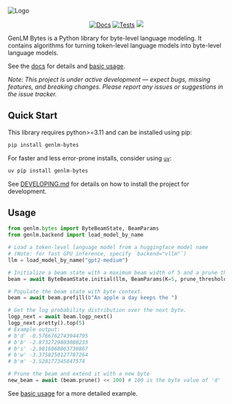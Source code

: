 ![Logo](assets/logo.png)

<p align="center">
<a href="https://genlm.github.io/genlm-bytes/"><img alt="Docs" src="https://github.com/genlm/genlm-bytes/actions/workflows/docs.yml/badge.svg"/></a>
<a href="https://genlm.github.io/genlm-bytes/"><img alt="Tests" src="https://github.com/genlm/genlm-bytes/actions/workflows/pytest.yml/badge.svg"/></a>
<a href="https://codecov.io/github/genlm/genlm-bytes" >  <img src="https://codecov.io/github/genlm/genlm-bytes/graph/badge.svg?token=4atmwhxEeb"/></a>
</p>

GenLM Bytes is a Python library for byte-level language modeling. It contains algorithms for turning token-level language models into byte-level language models.

See the [docs](https://genlm.github.io/genlm-bytes/) for details and [basic usage](https://genlm.github.io/genlm-bytes/usage).

*Note: This project is under active development — expect bugs, missing features, and breaking changes. Please report any issues or suggestions in the issue tracker.*

## Quick Start

This library requires python>=3.11 and can be installed using pip:

```bash
pip install genlm-bytes
```

For faster and less error-prone installs, consider using [`uv`](https://github.com/astral-sh/uv):

```bash
uv pip install genlm-bytes
```

See [DEVELOPING.md](https://github.com/genlm/genlm-bytes/blob/main/DEVELOPING.md) for details on how to install the project for development.

## Usage

```python
from genlm.bytes import ByteBeamState, BeamParams
from genlm.backend import load_model_by_name

# Load a token-level language model from a huggingface model name
# (Note: for fast GPU inference, specify `backend="vllm"`)
llm = load_model_by_name("gpt2-medium")

# Initialize a beam state with a maximum beam width of 5 and a prune threshold of 0.05 (higher threshold values lead to more aggressive pruning).
beam = await ByteBeamState.initial(llm, BeamParams(K=5, prune_threshold=0.05))

# Populate the beam state with byte context.
beam = await beam.prefill(b"An apple a day keeps the ")

# Get the log probability distribution over the next byte.
logp_next = await beam.logp_next()
logp_next.pretty().top(5)
# Example output:
# b'd' -0.5766762743944795
# b'b' -2.8732729803080233
# b's' -2.9816068063730867
# b'w' -3.3758250127787264
# b'm' -3.528177345847574

# Prune the beam and extend it with a new byte
new_beam = await (beam.prune() << 100) # 100 is the byte value of 'd'
```

See [basic usage](https://genlm.github.io/genlm-bytes/usage) for a more detailed example.
